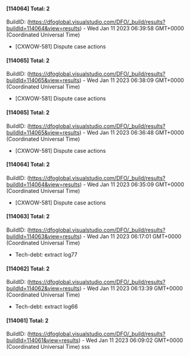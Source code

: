 
 #### [114064] Total: 2 
 BuildID: (https://dfoglobal.visualstudio.com/DFO/_build/results?buildId=114064&view=results) - Wed Jan 11 2023 06:39:58 GMT+0000 (Coordinated Universal Time) 
﻿
 * [CXWOW-581] Dispute case actions
 

 #### [114065] Total: 2 
 BuildID: (https://dfoglobal.visualstudio.com/DFO/_build/results?buildId=114065&view=results) - Wed Jan 11 2023 06:38:09 GMT+0000 (Coordinated Universal Time) 
﻿
 * [CXWOW-581] Dispute case actions
 

 #### [114065] Total: 2 
 BuildID: (https://dfoglobal.visualstudio.com/DFO/_build/results?buildId=114065&view=results) - Wed Jan 11 2023 06:36:48 GMT+0000 (Coordinated Universal Time) 
﻿
 * [CXWOW-581] Dispute case actions
 

 #### [114064] Total: 2 
 BuildID: (https://dfoglobal.visualstudio.com/DFO/_build/results?buildId=114064&view=results) - Wed Jan 11 2023 06:35:09 GMT+0000 (Coordinated Universal Time) 
﻿
 * [CXWOW-581] Dispute case actions
 

 #### [114063] Total: 2 
 BuildID: (https://dfoglobal.visualstudio.com/DFO/_build/results?buildId=114063&view=results) - Wed Jan 11 2023 06:17:01 GMT+0000 (Coordinated Universal Time) 
﻿
 * Tech-debt: extract log77
 

 #### [114062] Total: 2 
 BuildID: (https://dfoglobal.visualstudio.com/DFO/_build/results?buildId=114062&view=results) - Wed Jan 11 2023 06:13:39 GMT+0000 (Coordinated Universal Time) 
﻿
 * Tech-debt: extract log66
 

 #### [114061] Total: 2 
 BuildID: (https://dfoglobal.visualstudio.com/DFO/_build/results?buildId=114061&view=results) - Wed Jan 11 2023 06:09:02 GMT+0000 (Coordinated Universal Time) 
  sss
